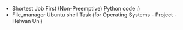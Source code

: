 - Shortest Job First (Non-Preemptive) Python code :)
- File_manager Ubuntu shell Task
(for Operating Systems - Project - Helwan Uni)
